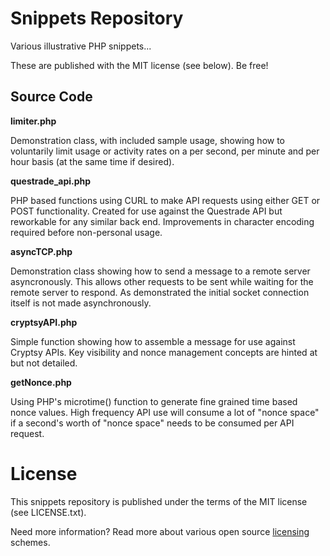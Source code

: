 Snippets Repository
===================

Various illustrative PHP snippets...

These are published with the MIT license (see below).  Be free!

Source Code
-----------

**limiter.php**

Demonstration class, with included sample usage, showing how to voluntarily limit usage or activity rates on a per second, per minute and per hour basis (at the same time if desired).

**questrade_api.php**

PHP based functions using CURL to make API requests using either GET or POST functionality. Created for use against the Questrade API but reworkable for any similar back end. Improvements in character encoding required before non-personal usage.

**asyncTCP.php**

Demonstration class showing how to send a message to a remote server asyncronously. This allows other requests to be sent while waiting for the remote server to respond.  As demonstrated the initial socket connection itself is not made asynchronously.

**cryptsyAPI.php**

Simple function showing how to assemble a message for use against Cryptsy APIs. Key visibility and nonce management concepts are hinted at but not detailed.

**getNonce.php**

Using PHP's microtime() function to generate fine grained time based nonce values. High frequency API use will consume a lot of "nonce space" if a second's worth of "nonce space" needs to be consumed per API request.

License
=======

This snippets repository is published under the terms of the MIT license (see LICENSE.txt). 

Need more information? Read more about various open source [licensing](http://choosealicense.com/licenses/) schemes.
